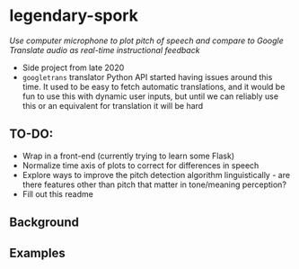 # legendary-spork
*Use computer microphone to plot pitch of speech and compare to Google Translate audio as real-time instructional feedback* 

+ Side project from late 2020
+ `googletrans` translator Python API started having issues around this time. It used to be easy to fetch automatic translations, and it would be fun to use this with dynamic user inputs, but until we can reliably use this or an equivalent for translation it will be hard 

## TO-DO:
+ Wrap in a front-end (currently trying to learn some Flask) 
+ Normalize time axis of plots to correct for differences in speech 
+ Explore ways to improve the pitch detection algorithm linguistically - are there features other than pitch that matter in tone/meaning perception?
+ Fill out this readme

## Background
## Examples 
